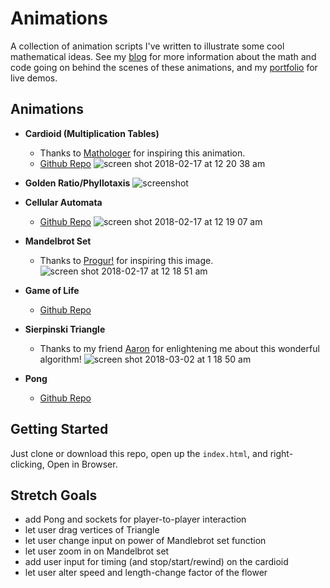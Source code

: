 
# Animations
A collection of animation scripts I've written to illustrate some cool mathematical ideas. See my [blog](http://zstout.com/#/math) for more information about the math and code going on behind the scenes of these animations, and my [portfolio](http://zstout.com/#/portfolio) for live demos.

## Animations
- **Cardioid (Multiplication Tables)**
    - Thanks to [Mathologer](http://www.youtube.com/watch?v=qhbuKbxJsk8) for inspiring this animation.
    - [Github Repo](http://github.com/zackstout/Cardioid-animation)
![screen shot 2018-02-17 at 12 20 38 am](https://user-images.githubusercontent.com/29472568/36338585-03bd5992-1379-11e8-8173-5e5acfb72ed9.png)

- **Golden Ratio/Phyllotaxis**
    ![screenshot](https://user-images.githubusercontent.com/29472568/36338581-db18c062-1378-11e8-8eb5-66bc740ff833.png)

- **Cellular Automata**
    - [Github Repo](https://github.com/zackstout/cellular-automata)
    ![screen shot 2018-02-17 at 12 19 07 am](https://user-images.githubusercontent.com/29472568/36338589-0e29a9c6-1379-11e8-8dcc-100a873bff6d.png)

- **Mandelbrot Set**
    - Thanks to [Progur!](http://progur.com/2017/02/create-mandelbrot-fractal-javascript.html) for inspiring this image.
    ![screen shot 2018-02-17 at 12 18 51 am](https://user-images.githubusercontent.com/29472568/36338597-3cb5e782-1379-11e8-8111-1d87497c9e7d.png)

- **Game of Life**
    - [Github Repo](https://github.com/zackstout/Game-of-life-3d-final)

- **Sierpinski Triangle**
    - Thanks to my friend [Aaron](http://github.com/bozeman42) for enlightening me about this wonderful algorithm!
    ![screen shot 2018-03-02 at 1 18 50 am](https://user-images.githubusercontent.com/29472568/36887639-bf1e162a-1db7-11e8-9273-431fc0bfeb24.png)

- **Pong**
    - [Github Repo](https://github.com/zackstout/pong-game)

## Getting Started
Just clone or download this repo, open up the `index.html`, and right-clicking, Open in Browser.

## Stretch Goals
- add Pong and sockets for player-to-player interaction
- let user drag vertices of Triangle
- let user change input on power of Mandlebrot set function
- let user zoom in on Mandelbrot set
- add user input for timing (and stop/start/rewind) on the cardioid
- let user alter speed and length-change factor of the flower
